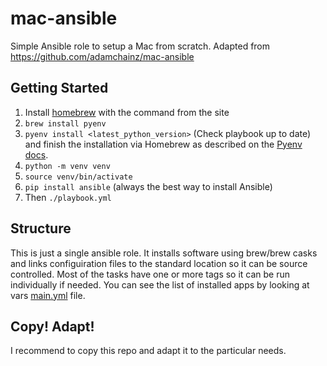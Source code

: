 mac-ansible
===========

Simple Ansible role to setup a Mac from scratch. Adapted from https://github.com/adamchainz/mac-ansible

Getting Started
---------------

1. Install [homebrew](http://brew.sh/) with the command from the site
2. `brew install pyenv`
3. `pyenv install <latest_python_version>` (Check playbook up to date) and finish the installation via Homebrew as described
    on the [Pyenv docs](https://github.com/pyenv/pyenv#homebrew-on-macos).
4. `python -m venv venv`
5. `source venv/bin/activate`
6. `pip install ansible` (always the best way to install Ansible)
7. Then `./playbook.yml`

Structure
----------
This is just a single ansible role. It installs software using brew/brew casks and links configuiration files to the standard location so it can be source controlled. Most of the tasks have one or more tags so it can be run individually if needed.
You can see the list of installed apps by looking at vars [main.yml](roles/macsetup/vars/main.yml) file.


Copy! Adapt!
------------------
I recommend to copy this repo and adapt it to the particular needs.
